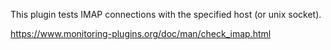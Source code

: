 This plugin tests IMAP connections with the specified host (or unix socket).

https://www.monitoring-plugins.org/doc/man/check_imap.html